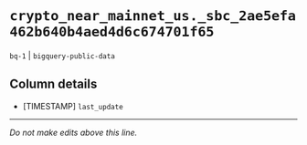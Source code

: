 # `crypto_near_mainnet_us._sbc_2ae5efa462b640b4aed4d6c674701f65`
`bq-1` | `bigquery-public-data`

## Column details
* [TIMESTAMP] `last_update`

-------------------------------------------------------------------------------
*Do not make edits above this line.*
